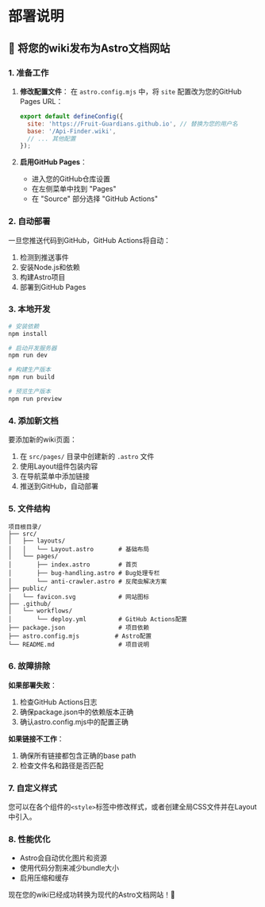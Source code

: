 # 部署说明

## 🚀 将您的wiki发布为Astro文档网站

### 1. 准备工作

1. **修改配置文件**：
   在 `astro.config.mjs` 中，将 `site` 配置改为您的GitHub Pages URL：
   ```javascript
   export default defineConfig({
     site: 'https://Fruit-Guardians.github.io', // 替换为您的用户名
     base: '/Api-Finder.wiki',
     // ... 其他配置
   });
   ```

2. **启用GitHub Pages**：
   - 进入您的GitHub仓库设置
   - 在左侧菜单中找到 "Pages"
   - 在 "Source" 部分选择 "GitHub Actions"

### 2. 自动部署

一旦您推送代码到GitHub，GitHub Actions将自动：

1. 检测到推送事件
2. 安装Node.js和依赖
3. 构建Astro项目
4. 部署到GitHub Pages

### 3. 本地开发

```bash
# 安装依赖
npm install

# 启动开发服务器
npm run dev

# 构建生产版本
npm run build

# 预览生产版本
npm run preview
```

### 4. 添加新文档

要添加新的wiki页面：

1. 在 `src/pages/` 目录中创建新的 `.astro` 文件
2. 使用Layout组件包装内容
3. 在导航菜单中添加链接
4. 推送到GitHub，自动部署

### 5. 文件结构

```
项目根目录/
├── src/
│   ├── layouts/
│   │   └── Layout.astro       # 基础布局
│   └── pages/
│       ├── index.astro        # 首页
│       ├── bug-handling.astro # Bug处理专栏
│       └── anti-crawler.astro # 反爬虫解决方案
├── public/
│   └── favicon.svg            # 网站图标
├── .github/
│   └── workflows/
│       └── deploy.yml         # GitHub Actions配置
├── package.json               # 项目依赖
├── astro.config.mjs          # Astro配置
└── README.md                  # 项目说明
```

### 6. 故障排除

**如果部署失败**：
1. 检查GitHub Actions日志
2. 确保package.json中的依赖版本正确
3. 确认astro.config.mjs中的配置正确

**如果链接不工作**：
1. 确保所有链接都包含正确的base path
2. 检查文件名和路径是否匹配

### 7. 自定义样式

您可以在各个组件的`<style>`标签中修改样式，或者创建全局CSS文件并在Layout中引入。

### 8. 性能优化

- Astro会自动优化图片和资源
- 使用代码分割来减少bundle大小
- 启用压缩和缓存

现在您的wiki已经成功转换为现代的Astro文档网站！🎉 